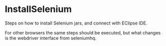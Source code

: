 # InstallSelenium



Steps on how to install Selenium jars, and connect with EClipse IDE.

For other browsers the same steps should be executed, but what changes is the webdriver interface from seleniumhq.
